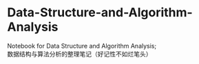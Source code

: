# Data-Structure-and-Algorithm-Analysis

Notebook for Data Structure and Algorithm Analysis;  
数据结构与算法分析的整理笔记（好记性不如烂笔头）

